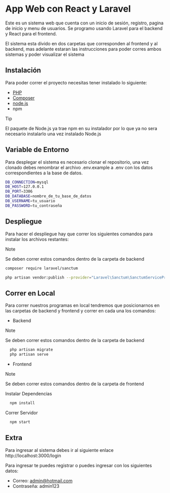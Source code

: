 
# App Web con React y Laravel

Este es un sistema web que cuenta con un inicio de sesión, registro, pagina de inicio y menu de usuarios. Se programo usando Laravel para el backend y React para el frontend.

El sistema esta divido en dos carpetas que corresponden al frontend y al backend, mas adelante estaran las instrucciones para poder corres ambos sistemas y poder visualizar el sistema
 



## Instalación

Para poder correr el proyecto necesitas tener instalado lo siguiente:

- [PHP](https://windows.php.net/download#php-8.3)
- [Composer](https://getcomposer.org/download/)
- [node.js](https://nodejs.org/en/download/prebuilt-installer)
- npm


> [!TIP]
> El paquete de Node.js ya trae npm en su instalador por lo que ya no sera necesario instalarlo una vez instalado Node.js
    
## Variable de Entorno

Para desplegar el sistema es necesario clonar el repositorio, una vez clonado debes renombrar el archivo .env.example a .env con los datos correspondientes a la base de datos.

```bash 
DB_CONNECTION=mysql
DB_HOST=127.0.0.1
DB_PORT=3306
DB_DATABASE=nombre_de_tu_base_de_datos
DB_USERNAME=tu_usuario
DB_PASSWORD=tu_contraseña

```


## Despliegue

Para hacer el despliegue hay que correr los siguientes comandos para instalar los archivos restantes:

> [!NOTE]
> Se deben correr estos comandos dentro de la carpeta de backend


```bash
composer require laravel/sanctum
```

```bash
php artisan vendor:publish --provider="Laravel\Sanctum\SanctumServiceProvider"
```

## Correr en Local

Para correr nuestros programas en local tendremos que posicionarnos en las carpetas de backend y frontend y correr en cada una los comandos:


- Backend
> [!NOTE]
> Se deben correr estos comandos dentro de la carpeta de backend

```bash
  php artisan migrate
  php artisan serve
```

- Frontend
> [!NOTE]
> Se deben correr estos comandos dentro de la carpeta de frontend

Instalar Dependencias

```bash
  npm install
```

Correr Servidor
```bash
  npm start
```


## Extra

Para ingresar al sistema debes ir al siguiente enlace http://localhost:3000/login

Para ingresar te puedes registrar o puedes ingresar con los siguientes datos:

- Correo: admin@hotmail.com
- Contraseña: admin123
